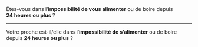 <!---->Êtes-vous dans l’<b>impossibilité de vous alimenter</b> ou de boire depuis <b>24 heures ou plus</b> ?

---

<!---->Votre proche est-il/elle dans l’<b>impossibilité de s’alimenter</b> ou de boire depuis <b>24 heures ou plus</b> ?
